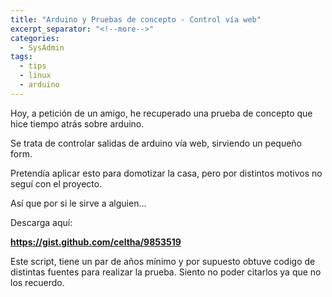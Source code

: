 ```yaml
---
title: "Arduino y Pruebas de concepto - Control vía web"
excerpt_separator: "<!--more-->"
categories:
  - SysAdmin
tags:
  - tips
  - linux
  - arduino
---
```

Hoy, a petición de un amigo, he recuperado una prueba de concepto que hice tiempo atrás sobre arduino.

Se trata de controlar salidas de arduino vía web, sirviendo un pequeño form.

Pretendía aplicar esto para domotizar la casa, pero por distintos motivos no seguí con el proyecto.

Así que por si le sirve a alguien...

Descarga aquí:

**https://gist.github.com/celtha/9853519**

Este script, tiene un par de años mínimo y por supuesto obtuve codigo de distintas fuentes para realizar la prueba. Siento no poder citarlos ya que no los recuerdo.